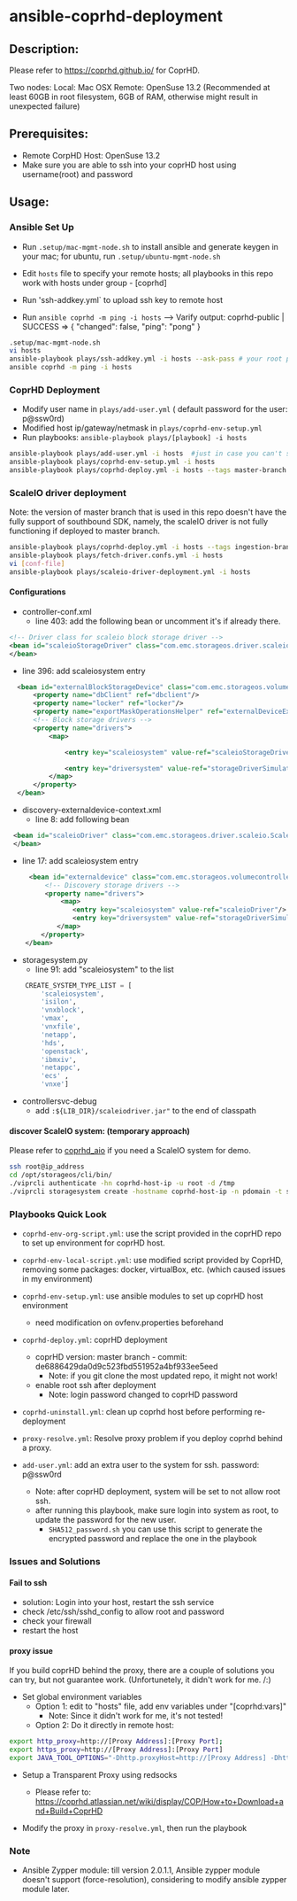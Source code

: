 # ansible-coprhd-deployment

## Description:
  Please refer to https://coprhd.github.io/ for CoprHD.

  Two nodes:
    Local: Mac OSX
    Remote: OpenSuse 13.2 (Recommended at least 60GB in root filesystem, 6GB of RAM, otherwise might result in unexpected failure)

## Prerequisites:
 - Remote CorpHD Host: OpenSuse 13.2
 - Make sure you are able to ssh into your coprHD host using username(root) and password

## Usage:

### Ansible Set Up
  + Run `.setup/mac-mgmt-node.sh` to install ansible and generate keygen in your mac; for ubuntu, run `.setup/ubuntu-mgmt-node.sh `

  + Edit `hosts` file to specify your remote hosts; all playbooks in this repo work with hosts under group - [coprhd]

  + Run 'ssh-addkey.yml` to upload ssh key to remote host

  + Run `ansible coprhd -m ping -i hosts`
   --> Varify output:
	coprhd-public | SUCCESS => {
    	"changed": false,
    	"ping": "pong"
	}

```bash
.setup/mac-mgmt-node.sh
vi hosts
ansible-playbook plays/ssh-addkey.yml -i hosts --ask-pass # your root password
ansible coprhd -m ping -i hosts
```

### CoprHD Deployment

+ Modify user name in `plays/add-user.yml` ( default password for the user: p@ssw0rd)
+ Modified host ip/gateway/netmask in `plays/coprhd-env-setup.yml`
+ Run playbooks: `ansible-playbook plays/[playbook] -i hosts`

```bash
ansible-playbook plays/add-user.yml -i hosts  #just in case you can't ssh into your coprhd host after deployment
ansible-playbook plays/coprhd-env-setup.yml -i hosts
ansible-playbook plays/coprhd-deploy.yml -i hosts --tags master-branch
```

### ScaleIO driver deployment

Note: the version of master branch that is  used in this repo doesn't have the fully support of southbound SDK, namely, the scaleIO driver is not fully functioning if deployed to master branch.

``` bash
ansible-playbook plays/coprhd-deploy.yml -i hosts --tags ingestion-branch` # the current lastest branch doesn't work
ansible-playbook plays/fetch-driver.confs.yml -i hosts
vi [conf-file]
ansible-playbook plays/scaleio-driver-deployment.yml -i hosts
```

#### Configurations
+ controller-conf.xml
  * line 403: add the following bean or uncomment it's if already there.
``` xml
<!-- Driver class for scaleio block storage driver -->
<bean id="scaleioStorageDriver" class="com.emc.storageos.driver.scaleio.ScaleIOStorageDriver">
</bean>
```

  * line 396: add scaleiosystem entry
```xml
  <bean id="externalBlockStorageDevice" class="com.emc.storageos.volumecontroller.impl.externaldevice.ExternalBlockStorageDevice">
      <property name="dbClient" ref="dbclient"/>
      <property name="locker" ref="locker"/>
      <property name="exportMaskOperationsHelper" ref="externalDeviceExportMaskOperationsHelper"/>
      <!-- Block storage drivers -->
      <property name="drivers">
          <map>

              <entry key="scaleiosystem" value-ref="scaleioStorageDriver"/>

              <entry key="driversystem" value-ref="storageDriverSimulator"/>
          </map>
      </property>
  </bean>
```

+ discovery-externaldevice-context.xml
  * line 8: add following bean
```xml
 <bean id="scaleioDriver" class="com.emc.storageos.driver.scaleio.ScaleIOStorageDriver">
 </bean>
```

  * line 17: add scaleiosystem entry
```xml
     <bean id="externaldevice" class="com.emc.storageos.volumecontroller.impl.plugins.ExternalDeviceCommunicationInterface">
         <!-- Discovery storage drivers -->
         <property name="drivers">
             <map>
                <entry key="scaleiosystem" value-ref="scaleioDriver"/>
                <entry key="driversystem" value-ref="storageDriverSimulator"/>
            </map>
        </property>
    </bean>

```

+ storagesystem.py
  * line 91: add "scaleiosystem" to the list
```python
    CREATE_SYSTEM_TYPE_LIST = [
        'scaleiosystem',
        'isilon',
        'vnxblock',
        'vmax',
        'vnxfile',
        'netapp',
        'hds',
        'openstack',
        'ibmxiv',
        'netappc',
        'ecs' ,
        'vnxe']
```

+ controllersvc-debug
  * add `:${LIB_DIR}/scaleiodriver.jar"` to the end of classpath

#### discover ScaleIO system: (temporary approach)

Please refer to [coprhd_aio](https://github.com/curtbruns/coprhd_aio) if you need a ScaleIO system for demo.

```bash
ssh root@ip_address
cd /opt/storageos/cli/bin/
./viprcli authenticate -hn coprhd-host-ip -u root -d /tmp
./viprcli storagesystem create -hostname coprhd-host-ip -n pdomain -t scaleiosystem -dip scaleio-cluster-mdm-ip -dp 443 -u admin
```

### Playbooks Quick Look
  + `coprhd-env-org-script.yml`: use the script provided in the coprHD repo to set up environment for coprHD host.
  + `coprhd-env-local-script.yml`: use modified script provided by CoprHD, removing some packages: docker, virtualBox, etc. (which caused issues in my environment)
  + `coprhd-env-setup.yml`: use ansible modules to set up coprHD host environment
    * need modification on ovfenv.properties beforehand

  + `coprhd-deploy.yml`: coprHD deployment
    - coprHD version: master branch - commit: de6886429da0d9c523fbd551952a4bf933ee5eed
      + Note: if you git clone the most updated repo, it might not work!
    - enable root ssh after deployment
      + Note: login password changed to coprHD password

  + `coprhd-uninstall.yml`: clean up coprhd host before performing re-deployment

  + `proxy-resolve.yml`: Resolve proxy problem if you deploy coprhd behind a proxy.

  + `add-user.yml`: add an extra user to the system for ssh. password: p@ssw0rd
    * Note: after coprHD deployment, system will be set to not allow root ssh.
    * after running this playbook, make sure login into system as root, to update the password for the new user.
      - `SHA512_password.sh` you can use this script to generate the encrypted password and replace the one in the playbook

### Issues and Solutions

#### Fail to ssh
+ solution: Login into your host, restart the ssh service
+ check /etc/ssh/sshd_config to allow root and password
+ check your firewall
+ restart the host

#### proxy issue

If you build coprHD behind the proxy, there are a couple of solutions you can try, but not guarantee work. (Unfortunetely, it didn't work for me. /:)

+ Set global environment variables
  * Option 1: edit to "hosts" file, add env variables under "[coprhd:vars]"
    - Note: Since it didn't work for me, it's not tested!
  * Option 2: Do it directly in remote host:

```bash
export http_proxy=http://[Proxy Address]:[Proxy Port];
export https_proxy=http://[Proxy Address]:[Proxy Port]
export JAVA_TOOL_OPTIONS="-Dhttp.proxyHost=http://[Proxy Address] -Dhttp.proxyPort=[Proxy Port] -Dhttps.proxyHost=http://[Proxy Address] -Dhttps.proxyPort=[Proxy Port]”
```

+ Setup a Transparent Proxy using redsocks
    - Please refer to: https://coprhd.atlassian.net/wiki/display/COP/How+to+Download+and+Build+CoprHD

+ Modify the proxy in `proxy-resolve.yml`, then run the playbook

### Note
  + Ansible Zypper module: till version 2.0.1.1, Ansible zypper module doesn't support (force-resolution), considering to modify ansible zypper module later.


